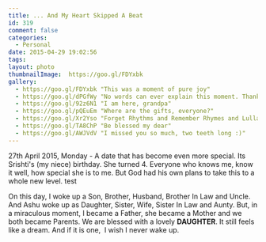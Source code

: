 ```yaml
---
title: ... And My Heart Skipped A Beat
id: 319
comment: false
categories:
  - Personal
date: 2015-04-29 19:02:56
tags:
layout: photo
thumbnailImage:  https://goo.gl/FDYxbk
gallery:
  - https://goo.gl/FDYxbk "This was a moment of pure joy"
  - https://goo.gl/dPGfWy "No words can ever explain this moment. Thank you dear."
  - https://goo.gl/92z6N1 "I am here, grandpa"
  - https://goo.gl/pQEuEm "Where are the gifts, everyone?"
  - https://goo.gl/Xr2Yso "Forget Rhythms and Remember Rhymes and Lullabies"
  - https://goo.gl/TA8ChP "Be blessed my dear"
  - https://goo.gl/AWJVdV "I missed you so much, two teeth long :)"
---
```


27th April 2015, Monday - A date that has become even more special. Its Srishti's (my niece) birthday. She turned 4. Everyone who knows me, know it well, how special she is to me. But God had his own plans to take this to a whole new level.
test
<!--more-->

On this day, I woke up a Son, Brother, Husband, Brother In Law and Uncle. And Ashu woke up as Daughter, Sister, Wife, Sister In Law and Aunty. But, in a miraculous moment, I became a Father, she became a Mother and we both became Parents. We are blessed with a lovely **DAUGHTER**. It still feels like a dream. And if it is one,  I wish I never wake up.
